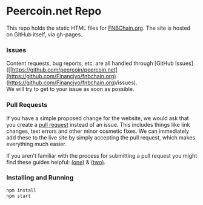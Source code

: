 Peercoin.net Repo
============

This repo holds the static HTML files for [FNBChain.org](https://fnbchain.org).
The site is hosted on GitHub itself, via gh-pages.

### Issues
Content requests, bug reports, etc. are all handled through [GitHub Issues]([[https://github.com/peercoin/peercoin.net](https://github.com/Financiyo/fnbchain.org) (https://github.com/Financiyo/fnbchain.org)/issues). 
</br> We will try to get to your issue as soon as possible.

### Pull Requests
If you have a simple proposed change for the website, we would ask that you create a [pull request]([https://github.com/Financiyo/fnbchain.org](https://github.com/Financiyo/fnbchain.org)/pulls) instead of an issue. This includes things like link changes, text errors and other minor cosmetic fixes. 
We can immediately add these to the live site by simply accepting the pull request, which makes everything much easier.

If you aren't familiar with the process for submitting a pull request you might find these guides helpful: 
[(one)](https://help.github.com/articles/using-pull-requests) & [(two)](https://gun.io/blog/how-to-github-fork-branch-and-pull-request/).

### Installing and Running
```sh
npm install
npm start
```
